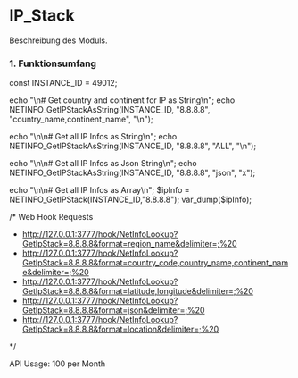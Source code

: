 # IP_Stack
Beschreibung des Moduls.

### 1. Funktionsumfang

const INSTANCE_ID = 49012;

echo "\n# Get country and continent for IP as String\n";
echo NETINFO_GetIPStackAsString(INSTANCE_ID, "8.8.8.8", "country_name,continent_name", "\n");

echo "\n\n# Get all IP Infos as String\n";
echo NETINFO_GetIPStackAsString(INSTANCE_ID, "8.8.8.8", "ALL", "\n");

echo "\n\n# Get all IP Infos as Json String\n";
echo NETINFO_GetIPStackAsString(INSTANCE_ID, "8.8.8.8", "json", "x");

echo "\n\n# Get all IP Infos as Array\n";
$ipInfo = NETINFO_GetIPStack(INSTANCE_ID,"8.8.8.8"); var_dump($ipInfo);


/* Web Hook Requests

* http://127.0.0.1:3777/hook/NetInfoLookup?GetIpStack=8.8.8.8&format=region_name&delimiter=;%20
* http://127.0.0.1:3777/hook/NetInfoLookup?GetIpStack=8.8.8.8&format=country_code,country_name,continent_name&delimiter=;%20 
* http://127.0.0.1:3777/hook/NetInfoLookup?GetIpStack=8.8.8.8&format=latitude,longitude&delimiter=;%20 
* http://127.0.0.1:3777/hook/NetInfoLookup?GetIpStack=8.8.8.8&format=json&delimiter=;%20
* http://127.0.0.1:3777/hook/NetInfoLookup?GetIpStack=8.8.8.8&format=location&delimiter=;%20

*/

API Usage: 100 per Month
